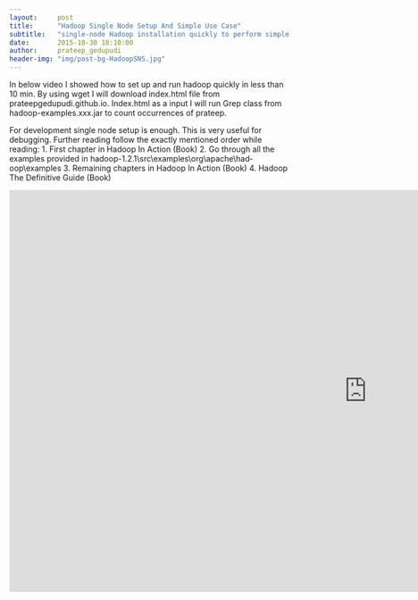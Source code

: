 ```yaml
---
layout:     post
title:      "Hadoop Single Node Setup And Simple Use Case"
subtitle:   "single-node Hadoop installation quickly to perform simple operations using Hadoop MapReduce and the Hadoop Distributed File System (HDFS)"
date:       2015-10-30 18:10:00
author:     prateep_gedupudi
header-img: "img/post-bg-HadoopSNS.jpg"
---
```


<p>In below video I showed how to set up and run hadoop quickly in less than 10 min. By using wget I will download index.html file from prateepgedupudi.github.io. Index.html as a input I will run Grep class from hadoop-examples.xxx.jar to count occurrences of prateep.</p>

<p>For development single node setup is enough. This is very useful for debugging. Further reading follow the exactly mentioned order while reading:
1. First chapter in Hadoop In Action (Book)
2. Go through all the examples provided in hadoop-1.2.1\src\examples\org\apache\had­oop\examples
3. Remaining chapters in Hadoop In Action (Book)
4. Hadoop The Definitive Guide (Book)</p>

<div class="embed-responsive embed-responsive-16by9">
	<iframe width="1280" height="720" src="https://www.youtube.com/embed/wOe7KzJkH3w" frameborder="0" allowfullscreen></iframe>
</div>
